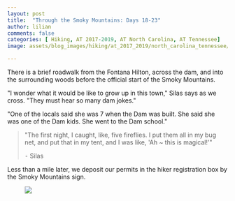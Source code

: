 ```yaml
---
layout: post
title:  "Through the Smoky Mountains: Days 18-23"
author: lilian
comments: false
categories: [ Hiking, AT 2017-2019, AT North Carolina, AT Tennessee]
image: assets/blog_images/hiking/at_2017_2019/north_carolina_tennessee/day18-23/trail_moss_2.JPG

---
```


There is a brief roadwalk from the Fontana Hilton, across the dam, and into the surrounding woods before the official start of the Smoky Mountains. 

"I wonder what it would be like to grow up in this town," Silas says as we cross. "They must hear so many dam jokes."

"One of the locals said she was 7 when the Dam was built. She said she was one of the Dam kids. She went to the Dam school."

>"The first night, I caught, like, five fireflies. I put them all in my bug net, and put that in my tent, and I was like, 'Ah ~ this is magical!'"
>
>⁃ Silas

Less than a mile later, we deposit our permits in the hiker registration box by the Smoky Mountains sign. 

<figure>
    <img src="{{site.baseurl}}/assets/blog_images/hiking/at_2017_2019/north_carolina_tennessee/day18-23/silas_smokies_start.JPG"/>
</figure>
